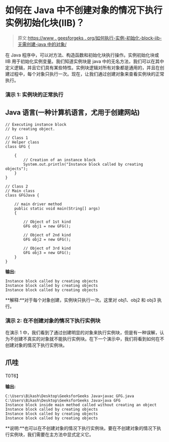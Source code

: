 # 如何在 Java 中不创建对象的情况下执行实例初始化块(IIB)？

> 原文:[https://www . geesforgeks . org/如何执行-实例-初始化-block-iib-无需创建-java 中的对象/](https://www.geeksforgeeks.org/how-to-execute-instance-initialization-block-iib-without-creating-object-in-java/)

在 Java 程序中，可以对方法、构造函数和初始化块执行操作。实例初始化块或 IIB 用于初始化实例变量。我们知道实例块是 java 中的无名方法，我们可以在其中定义逻辑，并且它们具有某些特性。实例块逻辑对所有对象都是通用的，并且在创建过程中，每个对象只执行一次。现在，让我们通过创建对象来查看实例块的正常执行。

### **演示 1:** 实例块的正常执行

## Java 语言(一种计算机语言，尤用于创建网站)

```
// Executing instance block
// by creating object.

// Class 1
// Helper class
class GFG {

    {
        // Creation of an instance block
        System.out.println("Instance block called by creating objects");
    }
}

// Class 2
// Main class
class GFGJava {

    // main driver method
    public static void main(String[] args)
    {

        // Object of 1st kind
        GFG obj1 = new GFG();

        // Object of 2nd kind
        GFG obj2 = new GFG();

        // Object of 3rd kind
        GFG obj3 = new GFG();
    }
}
```

**输出:**

```
Instance block called by creating objects
Instance block called by creating objects
Instance block called by creating objects
```

**解释:**对于每个对象创建，实例块只执行一次。这里对 obj1、obj2 和 obj3 执行。

### **演示 2:** 在不创建对象的情况下执行实例块

在演示 1 中，我们看到了通过创建明显的对象来执行实例块，但是有一种误解，认为不创建不真实的对象就不能执行实例块。在下一个演示中，我们将看到如何在不创建对象的情况下执行实例块。

## 爪哇

T0T6】

**输出:**

```
C:\Users\Bikash\Desktop\GeeksforGeeks Java>javac GFG.java
C:\Users\Bikash\Desktop\GeeksforGeeks Java>java GFG
Instance block inside main method called without creating an object
Instance block called by creating objects
Instance block called by creating objects
Instance block called by creating objects
```

**说明:**也可以在不创建对象的情况下执行实例块。要在不创建对象的情况下执行实例块，我们需要在主方法中显式定义它。